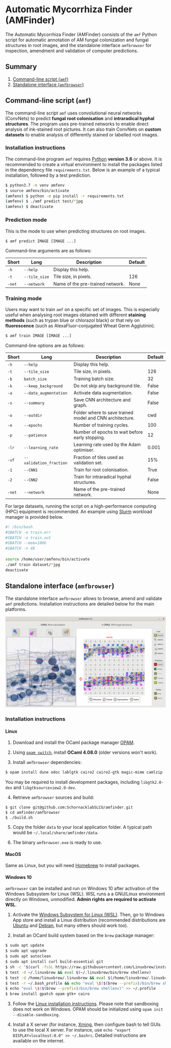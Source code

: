 # Automatic Mycorrhiza Finder (AMFinder)

The Automatic Mycorrhiza Finder (AMFinder) consists of the `amf` Python script
for automatic annotation of AM fungal colonization and fungal structures in
root images, and the standalone interface `amfbrowser` for inspection,
amendment and validation of computer predictions.


## Summary

1. [Command-line script (`amf`)](#amf)
2. [Standalone interface (`amfbrowser`)](#amfbrowser)

## Command-line script (`amf`)<a name="amf"></a>

The command-line script `amf` uses convolutional neural networks (ConvNets)
to predict **fungal root colonisation** and **intraradical
hyphal structures**. The program uses pre-trained networks to enable direct
analysis of ink-stained root pictures. It can also train ConvNets on
**custom datasets** to enable analysis of differently stained
or labelled root images.

### Installation instructions

The command-line program `amf` requires [Python](https://www.python.org/)
**version 3.6** or above.
It is recommended to create a virtual environment to install the packages
listed in the dependency file `requirements.txt`. Below is an example of a
typical installation, followed by a test prediction.

```bash
$ python3.7 -m venv amfenv
$ source amfenv/bin/activate
(amfenv) $ python -m pip install -r requirements.txt
(amfenv) $ ./amf predict test/*jpg
(amfenv) $ deactivate
```

### Prediction mode

This is the mode to use when predicting structures on root images.

```bash
$ amf predict IMAGE [IMAGE ...]
```

Command-line arguments are as follows:

|Short|Long|Description|Default|
|-|-|-|-|
|`-h`|`--help`|Display this help.|
|`-t`|`--tile_size`| Tile size, in pixels.|126|
|`-net`|`--network`|Name of the pre-trained network.|None|

### Training mode

Users may want to train `amf` on a specific set of images. This is especially
useful when analysing root images obtained with different **staining methods**
(such as trypan blue or chlorazol black) or that rely on **fluorescence**
(such as AlexaFluor-conjugated Wheat Germ Agglutinin).

```bash
$ amf train IMAGE [IMAGE ...]
```

Command-line options are as follows:

|Short|Long|Description|Default|
|-|-|-|-|
|`-h`|`--help`|Display this help.|
|`-t`|`--tile_size`| Tile size, in pixels.|126|
|`-b`|`batch_size`|Training batch size.|32|
|`-k`|`--keep_background`|Do not skip any background tile.|False|
|`-a`|`--data_augmentation`|Activate data augmentation.|False|
|`-s`|`--summary`|Save CNN architecture and graph.|False|
|`-o`|`--outdir`|Folder where to save trained model and CNN architecture.|cwd|
|`-e`|`--epochs`|Number of training cycles.|100|
|`-p`|`--patience`|Number of epochs to wait before early stopping.|12|
|`-lr`|`--learning_rate`|Learning rate used by the Adam optimiser.|0.001|
|`-vf`|`--validation_fraction`|Fraction of tiles used as validation set.|15%|
|`-1`|`--CNN1`|Train for root colonisation.|True|
|`-2`|`--CNN2`|Train for intraradical hyphal structures.|False|
|`-net`|`--network`|Name of the pre-trained network.|None|

For large datasets, running the script on a high-performance computing (HPC)
equipment is recommended. An example using [Slurm](https://slurm.schedmd.com/)
workload manager is provided below.

```bash
#! /bin/bash
#SBATCH -e train.err
#SBATCH -o train.out
#SBATCH --mem=100G
#SBATCH -n 48

source /home/user/amfenv/bin/activate
./amf train dataset/*jpg
deactivate
```


## Standalone interface (`amfbrowser`)<a name="amfbrowser"></a>

The standalone interface `amfbrowser` allows to browse, amend and validate
`amf` predictions. Installation instructions are detailed below for the main
platforms.

![](doc/amfbrowser.png)

### Installation instructions<a name="amfbrowseronlinux"></a>

#### Linux

1. Download and install the OCaml package manager
[OPAM](https://opam.ocaml.org/doc/Install.html).

2. Using [`opam switch`](https://opam.ocaml.org/doc/Usage.html#opam-switch),
install **OCaml 4.08.0** (older versions won't work).

3. Install `amfbrowser` dependencies:
```bash
$ opam install dune odoc lablgtk cairo2 cairo2-gtk magic-mime camlzip
```
You may be required to install development packages, including
`libgtk2.0-dev` and `libgtksourceview2.0-dev`.

4. Retrieve `amfbrowser` sources and build:
```
$ git clone git@github.com:SchornacklabSLCU/amfinder.git
$ cd amfinder/amfbrowser
$ ./build.sh
```

5. Copy the folder `data` to your local application folder. A typical path
would be `~/.local/share/amfinder/data`.

6. The binary `amfbrowser.exe` is ready to use.


#### MacOS

Same as Linux, but you will need [Homebrew](https://brew.sh/index_fr) to
install packages.

#### Windows 10

`amfbrowser` can be installed and run on Windows 10 after activation of the
Windows Subsystem for Linux (WSL). WSL runs a a GNU/Linux environment directly
on Windows, unmodified. **Admin rights are required to activate WSL**.

1. Activate the [Windows Subsystem for Linux
(WSL)](https://docs.microsoft.com/en-us/windows/wsl/install-win10). Then, go to
Windows App store and install a Linux distribution
(recommended distributions are [Ubuntu](https://ubuntu.com/) and
[Debian](https://www.debian.org/index.html), but many others should work too).

2. Install an OCaml build system based on the `brew` package manager:
```bash
$ sudo apt update
$ sudo apt upgrade
$ sudo apt autoclean
$ sudo apt install curl build-essential git
$ sh -c "$(curl -fsSL https://raw.githubusercontent.com/Linuxbrew/install/master/install.sh)"
$ test -d ~/.linuxbrew && eval $(~/.linuxbrew/bin/brew shellenv)
$ test -d /home/linuxbrew/.linuxbrew && eval $(/home/linuxbrew/.linuxbrew/bin/brew shellenv)
$ test -r ~/.bash_profile && echo "eval \$($(brew --prefix)/bin/brew shellenv)" >> ~/.bash_profile
$ echo "eval \$($(brew --prefix)/bin/brew shellenv)" >> ~/.profile
$ brew install gpatch opam gtk+ cairo
```

3. Follow the [Linux installation instructions](#amfbrowseronlinux). Please note
that sandboxing does not work on Windows. OPAM should be initialized using
`opam init --disable-sandboxing`.

4. Install a X server (for instance, [Xming](https://sourceforge.net/projects/xming/),
then configure bash to tell GUIs to use the local X server. For instance, use
`echo "export DISPLAY=localhost:0.0" >> ~/.bashrc`. Detailed instructions are
available on the internet.
